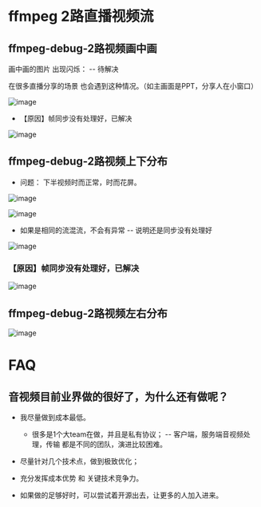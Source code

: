 # ffmpeg 2路直播视频流


## ffmpeg-debug-2路视频画中画

画中画的图片 出现闪烁： -- 待解决

在很多直播分享的场景 也会遇到这种情况。（如主画面是PPT，分享人在小窗口）

![image](https://github.com/user-attachments/assets/8280231a-50fe-4e63-b708-9c501cf1be52)

* 【原因】帧同步没有处理好，已解决

![image](https://github.com/user-attachments/assets/992da2e0-c8fb-45c8-9bbe-b30635f8cb23)


## ffmpeg-debug-2路视频上下分布

* 问题： 下半视频时而正常，时而花屏。

![image](https://github.com/user-attachments/assets/b68951ea-4201-4188-a212-bf08b0687345)

![image](https://github.com/user-attachments/assets/ac8dae4b-0fb2-425d-8bba-b38cedeb8b82)



* 如果是相同的流混流，不会有异常 -- 说明还是同步没有处理好

![image](https://github.com/user-attachments/assets/158a2ebd-fcce-48fa-93ca-99811a34dc5f)


### 【原因】帧同步没有处理好，已解决

![image](https://github.com/user-attachments/assets/fd1cee49-1954-4ae4-92d1-d6684ea207b8)


## ffmpeg-debug-2路视频左右分布

![image](https://github.com/user-attachments/assets/50c00656-e404-4130-bed4-dc8273fc4488)

# FAQ

## 音视频目前业界做的很好了，为什么还有做呢？

* 我尽量做到成本最低。
  * 很多是1个大team在做，并且是私有协议； -- 客户端，服务端音视频处理，传输 都是不同的团队，演进比较困难。

* 尽量针对几个技术点，做到极致优化；

* 充分发挥成本优势 和 关键技术竞争力。

* 如果做的足够好时，可以尝试着开源出去，让更多的人加入进来。


